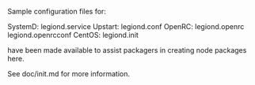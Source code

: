Sample configuration files for:

SystemD: legiond.service
Upstart: legiond.conf
OpenRC:  legiond.openrc
         legiond.openrcconf
CentOS:  legiond.init

have been made available to assist packagers in creating node packages here.

See doc/init.md for more information.
